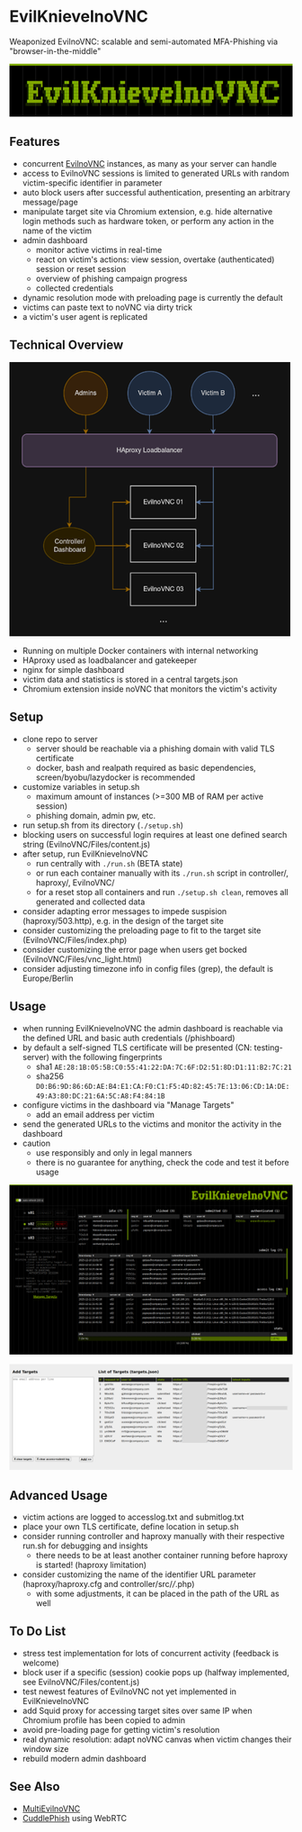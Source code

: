 # EvilKnievelnoVNC

Weaponized EvilnoVNC: scalable and semi-automated MFA-Phishing via "browser-in-the-middle"

![Logo](img/logo.png)

## Features

* concurrent [EvilnoVNC](https://github.com/JoelGMSec/EvilnoVNC) instances, as many as your server can handle
* access to EvilnoVNC sessions is limited to generated URLs with random victim-specific identifier in parameter
* auto block users after successful authentication, presenting an arbitrary message/page
* manipulate target site via Chromium extension, e.g. hide alternative login methods such as hardware token, or perform any action in the name of the victim
* admin dashboard
    * monitor active victims in real-time
    * react on victim's actions: view session, overtake (authenticated) session or reset session
    * overview of phishing campaign progress
    * collected credentials
* dynamic resolution mode with preloading page is currently the default
* victims can paste text to noVNC via dirty trick
* a victim's user agent is replicated

## Technical Overview

<img src="img/arch.png" alt="arch" width="500" />

* Running on multiple Docker containers with internal networking
* HAproxy used as loadbalancer and gatekeeper
* nginx for simple dashboard
* victim data and statistics is stored in a central targets.json
* Chromium extension inside noVNC that monitors the victim's activity

## Setup

* clone repo to server
    * server should be reachable via a phishing domain with valid TLS certificate
    * docker, bash and realpath required as basic dependencies, screen/byobu/lazydocker is recommended
* customize variables in setup.sh
    * maximum amount of instances (>=300 MB of RAM per active session)
    * phishing domain, admin pw, etc.
* run setup.sh from its directory (`./setup.sh`)
* blocking users on successful login requires at least one defined search string (EvilnoVNC/Files/content.js)
* after setup, run EvilKnievelnoVNC
   * run centrally with `./run.sh` (BETA state)
   *  or run each container manually with its `./run.sh` script in controller/, haproxy/, EvilnoVNC/
   * for a reset stop all containers and run `./setup.sh clean`, removes all generated and collected data
* consider adapting error messages to impede suspision (haproxy/503.http), e.g. in the design of the target site
* consider customizing the preloading page to fit to the target site (EvilnoVNC/Files/index.php)
* consider customizing the error page when users get bocked (EvilnoVNC/Files/vnc_light.html)
* consider adjusting timezone info in config files (grep), the default is Europe/Berlin

## Usage

* when running EvilKnievelnoVNC the admin dashboard is reachable via the defined URL and basic auth credentials (<URL>/phishboard)
* by default a self-signed TLS certificate will be presented (CN: testing-server) with the following fingerprints
    * sha1 `AE:28:1B:05:5B:C0:55:41:22:DA:7C:6F:D2:51:8D:D1:11:B2:7C:21`
    * sha256 `D0:B6:9D:86:6D:AE:B4:E1:CA:F0:C1:F5:4D:82:45:7E:13:06:CD:1A:DE:49:A3:80:DC:21:6A:5C:A8:F4:84:1B`
* configure victims in the dashboard via "Manage Targets"
    * add an email address per victim
* send the generated URLs to the victims and monitor the activity in the dashboard
* caution
    * use responsibly and only in legal manners
    * there is no guarantee for anything, check the code and test it before usage

![dashboard](img/dashboard.png)

![targets](img/targets.png)

## Advanced Usage

* victim actions are logged to accesslog.txt and submitlog.txt
* place your own TLS certificate, define location in setup.sh
* consider running controller and haproxy manually with their respective run.sh for debugging and insights
    * there needs to be at least another container running before haproxy is started! (haproxy limitation)
* consider customizing the name of the identifier URL parameter (haproxy/haproxy.cfg and controller/src/*/*.php)
    * with some adjustments, it can be placed in the path of the URL as well

## To Do List

* stress test implementation for lots of concurrent activity (feedback is welcome)
* block user if a specific (session) cookie pops up (halfway implemented, see EvilnoVNC/Files/content.js)
* test newest features of EvilnoVNC not yet implemented in EvilKnievelnoVNC
* add Squid proxy for accessing target sites over same IP when Chromium profile has been copied to admin
* avoid pre-loading page for getting victim's resolution
* real dynamic resolution: adapt noVNC canvas when victim changes their window size
* rebuild modern admin dashboard


## See Also

* [MultiEvilnoVNC](https://github.com/wanetty/MultiEvilnoVNC)
* [CuddlePhish](https://github.com/fkasler/cuddlephish) using WebRTC


